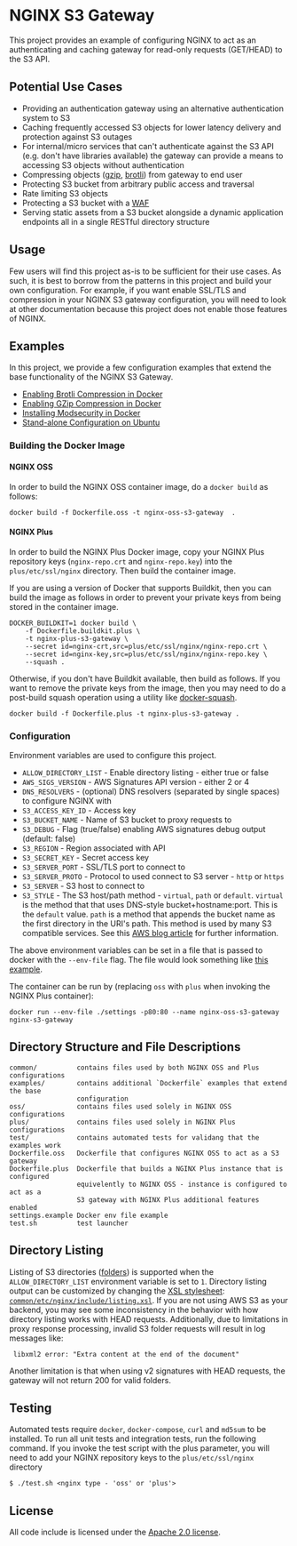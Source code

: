 # NGINX S3 Gateway

This project provides an example of configuring NGINX to act as an authenticating 
and caching gateway for read-only requests (GET/HEAD) to the S3 API.

## Potential Use Cases

 * Providing an authentication gateway using an alternative authentication
   system to S3
 * Caching frequently accessed S3 objects for lower latency delivery and 
   protection against S3 outages
 * For internal/micro services that can't authenticate against the S3 API
   (e.g. don't have libraries available) the gateway can provide a means
   to accessing S3 objects without authentication 
 * Compressing objects ([gzip](examples/gzip-compression), [brotli](examples/brotli-compression)) from gateway to end user
 * Protecting S3 bucket from arbitrary public access and traversal
 * Rate limiting S3 objects
 * Protecting a S3 bucket with a [WAF](examples/modsecurity)
 * Serving static assets from a S3 bucket alongside a dynamic application 
   endpoints all in a single RESTful directory structure

## Usage

Few users will find this project as-is to be sufficient for their use cases. As
such, it is best to borrow from the patterns in this project and build your
own configuration. For example, if you want enable SSL/TLS and compression
in your NGINX S3 gateway configuration, you will need to look at other 
documentation because this project does not enable those features of NGINX.

## Examples

In this project, we provide a few configuration examples that extend the 
base functionality of the NGINX S3 Gateway.

 * [Enabling Brotli Compression in Docker](examples/brotli-compression)
 * [Enabling GZip Compression in Docker](examples/gzip-compression)
 * [Installing Modsecurity in Docker](examples/modsecurity)
 * [Stand-alone Configuration on Ubuntu](examples/ubuntu_install)

### Building the Docker Image

#### NGINX OSS

In order to build the NGINX OSS container image, do a `docker build` as follows:
```
docker build -f Dockerfile.oss -t nginx-oss-s3-gateway  .
```

#### NGINX Plus

In order to build the NGINX Plus Docker image, copy your NGINX Plus repository 
keys (`nginx-repo.crt` and `nginx-repo.key`) into the `plus/etc/ssl/nginx` 
directory. Then build the container image.

If you are using a version of Docker that supports Buildkit, then you can
build the image as follows in order to prevent your private keys from
being stored in the container image.

```
DOCKER_BUILDKIT=1 docker build \
    -f Dockerfile.buildkit.plus \
    -t nginx-plus-s3-gateway \
    --secret id=nginx-crt,src=plus/etc/ssl/nginx/nginx-repo.crt \
    --secret id=nginx-key,src=plus/etc/ssl/nginx/nginx-repo.key \
    --squash .
```

Otherwise, if you don't have Buildkit available, then build as follows. If you
want to remove the private keys from the image, then you may need to do a
post-build squash operation using a utility like 
[docker-squash](https://pypi.org/project/docker-squash/).

```
docker build -f Dockerfile.plus -t nginx-plus-s3-gateway .
``` 

### Configuration

Environment variables are used to configure this project.  

* `ALLOW_DIRECTORY_LIST` - Enable directory listing - either true or false
* `AWS_SIGS_VERSION` - AWS Signatures API version - either 2 or 4
* `DNS_RESOLVERS` - (optional) DNS resolvers (separated by single spaces) to configure NGINX with 
* `S3_ACCESS_KEY_ID` - Access key 
* `S3_BUCKET_NAME` - Name of S3 bucket to proxy requests to
* `S3_DEBUG` - Flag (true/false) enabling AWS signatures debug output (default: false)
* `S3_REGION` - Region associated with API
* `S3_SECRET_KEY` - Secret access key
* `S3_SERVER_PORT` - SSL/TLS port to connect to
* `S3_SERVER_PROTO` - Protocol to used connect to S3 server - `http` or `https` 
* `S3_SERVER` - S3 host to connect to
* `S3_STYLE` - The S3 host/path method - `virtual`, `path` or `default`. `virtual` is
  the method that that uses DNS-style bucket+hostname:port.
  This is the `default` value. `path` is a method that appends the bucket name 
  as the first directory in the URI's path. This method is used by many S3 
  compatible services. See this 
  [AWS blog article](https://aws.amazon.com/blogs/aws/amazon-s3-path-deprecation-plan-the-rest-of-the-story/)
  for further information. 

The above environment variables can be set in a file that is passed to docker
with the `--env-file` flag. The file would look something like 
[this example](settings.example).

The container can be run by (replacing `oss` with `plus` when invoking the NGINX
Plus container):
```
docker run --env-file ./settings -p80:80 --name nginx-oss-s3-gateway nginx-s3-gateway  
``` 

## Directory Structure and File Descriptions
 
```
common/          contains files used by both NGINX OSS and Plus configurations
examples/        contains additional `Dockerfile` examples that extend the base 
                 configuration
oss/             contains files used solely in NGINX OSS configurations
plus/            contains files used solely in NGINX Plus configurations
test/            contains automated tests for validang that the examples work
Dockerfile.oss   Dockerfile that configures NGINX OSS to act as a S3 gateway
Dockerfile.plus  Dockerfile that builds a NGINX Plus instance that is configured
                 equivelently to NGINX OSS - instance is configured to act as a 
                 S3 gateway with NGINX Plus additional features enabled
settings.example Docker env file example
test.sh          test launcher
```

## Directory Listing

Listing of S3 directories ([folders](https://docs.aws.amazon.com/AmazonS3/latest/userguide/using-folders.html)) is supported when the `ALLOW_DIRECTORY_LIST` environment variable is set
to `1`. Directory listing output can be customized by changing the [XSL stylesheet](https://www.w3schools.com/xml/xsl_intro.asp): [`common/etc/nginx/include/listing.xsl`](./common/etc/nginx/include/listing.xsl).
If you are not using AWS S3 as your backend, you may see some inconsistency in the
behavior with how directory listing works with HEAD requests. Additionally, due
to limitations in proxy response processing, invalid S3 folder requests will result
in log messages like:
```
 libxml2 error: "Extra content at the end of the document"
```

Another limitation is that when using v2 signatures with HEAD requests, the 
gateway will not return 200 for valid folders. 

## Testing

Automated tests require `docker`, `docker-compose`, `curl` and `md5sum` to be
installed. To run all unit tests and integration tests, run the following command.
If you invoke the test script with the plus parameter, you will need to add your
NGINX repository keys to the `plus/etc/ssl/nginx` directory 

```
$ ./test.sh <nginx type - 'oss' or 'plus'>
``` 

## License

All code include is licensed under the [Apache 2.0 license](LICENSE.txt).
